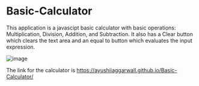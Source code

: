 # Basic-Calculator

This application is a javascipt basic calculator with basic operations: Multiplication, Division, Addition, and Subtraction.
It also has a Clear button which clears the text area and an equal to button which evaluates the input expression.

![image](https://user-images.githubusercontent.com/62741870/173178112-4cdb7e65-6f6a-4634-b751-0d1d18b899cf.png)

The link for the calculator is https://ayushiiaggarwall.github.io/Basic-Calculator/

